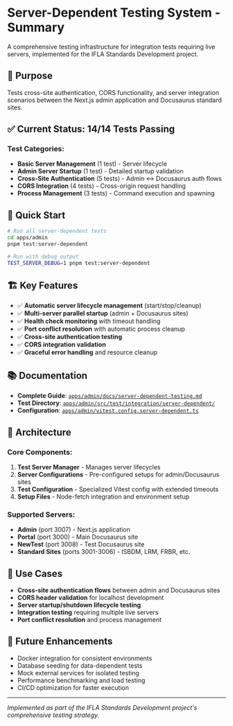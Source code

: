 # Server-Dependent Testing System - Summary

A comprehensive testing infrastructure for integration tests requiring live servers, implemented for the IFLA Standards Development project.

## 🎯 **Purpose**

Tests cross-site authentication, CORS functionality, and server integration scenarios between the Next.js admin application and Docusaurus standard sites.

## ✅ **Current Status: 14/14 Tests Passing**

### Test Categories:
- **Basic Server Management** (1 test) - Server lifecycle
- **Admin Server Startup** (1 test) - Detailed startup validation  
- **Cross-Site Authentication** (5 tests) - Admin ↔ Docusaurus auth flows
- **CORS Integration** (4 tests) - Cross-origin request handling
- **Process Management** (3 tests) - Command execution and spawning

## 🚀 **Quick Start**

```bash
# Run all server-dependent tests
cd apps/admin
pnpm test:server-dependent

# Run with debug output
TEST_SERVER_DEBUG=1 pnpm test:server-dependent
```

## 🏗️ **Key Features**

- ✅ **Automatic server lifecycle management** (start/stop/cleanup)
- ✅ **Multi-server parallel startup** (admin + Docusaurus sites)
- ✅ **Health check monitoring** with timeout handling
- ✅ **Port conflict resolution** with automatic process cleanup
- ✅ **Cross-site authentication testing** 
- ✅ **CORS integration validation**
- ✅ **Graceful error handling** and resource cleanup

## 📚 **Documentation**

- **Complete Guide**: [`apps/admin/docs/server-dependent-testing.md`](../apps/admin/docs/server-dependent-testing.md)
- **Test Directory**: [`apps/admin/src/test/integration/server-dependent/`](../apps/admin/src/test/integration/server-dependent/)
- **Configuration**: [`apps/admin/vitest.config.server-dependent.ts`](../apps/admin/vitest.config.server-dependent.ts)

## 🔧 **Architecture**

### Core Components:
1. **Test Server Manager** - Manages server lifecycles
2. **Server Configurations** - Pre-configured setups for admin/Docusaurus sites
3. **Test Configuration** - Specialized Vitest config with extended timeouts
4. **Setup Files** - Node-fetch integration and environment setup

### Supported Servers:
- **Admin** (port 3007) - Next.js application
- **Portal** (port 3000) - Main Docusaurus site
- **NewTest** (port 3008) - Test Docusaurus site
- **Standard Sites** (ports 3001-3006) - ISBDM, LRM, FRBR, etc.

## 🎯 **Use Cases**

- **Cross-site authentication flows** between admin and Docusaurus sites
- **CORS header validation** for localhost development
- **Server startup/shutdown lifecycle testing**
- **Integration testing** requiring multiple live servers
- **Port conflict resolution** and process management

## 🔮 **Future Enhancements**

- Docker integration for consistent environments
- Database seeding for data-dependent tests  
- Mock external services for isolated testing
- Performance benchmarking and load testing
- CI/CD optimization for faster execution

---

*Implemented as part of the IFLA Standards Development project's comprehensive testing strategy.*
